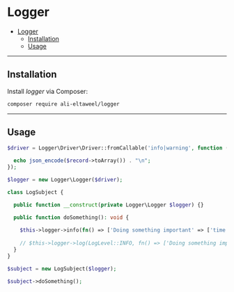 # Logger

- [Logger](#logger)
  - [Installation](#installation)
  - [Usage](#usage)

***

## Installation

Install *logger* via Composer:

```bash
composer require ali-eltaweel/logger
```

***

## Usage

```php
$driver = Logger\Driver\Driver::fromCallable('info|warning', function (LogRecord $record): void {

  echo json_encode($record->toArray()) . "\n";
});

$logger = new Logger\Logger($driver);
```

```php
class LogSubject {

  public function __construct(private Logger\Logger $logger) {}

  public function doSomething(): void {
      
    $this->logger->info(fn() => ['Doing something important' => ['time' => time()]], static::class, spl_object_id($this));
    
    // $this->logger->log(LogLevel::INFO, fn() => ['Doing something important' => ['time' => time()]], static::class, spl_object_id($this));
  }
}

$subject = new LogSubject($logger);

$subject->doSomething();
```
